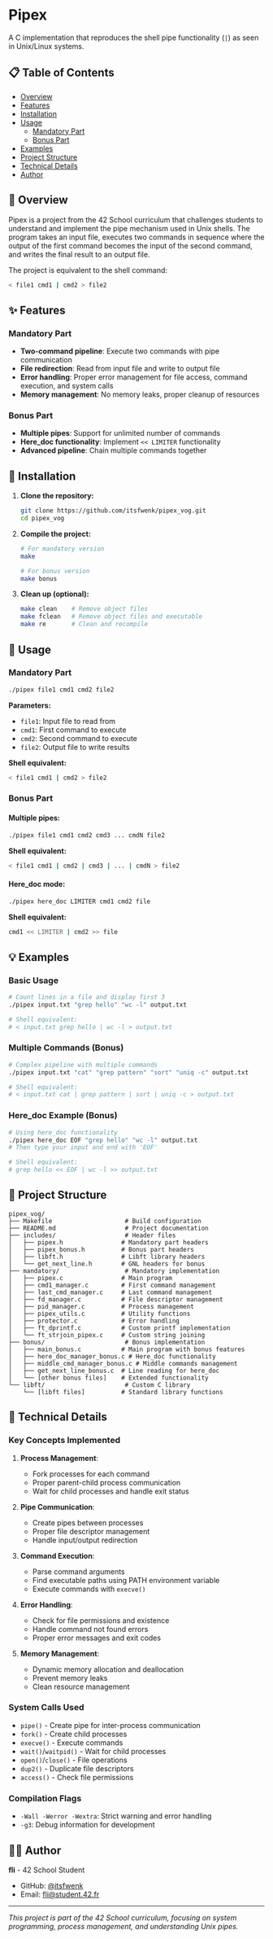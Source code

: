 # Pipex

A C implementation that reproduces the shell pipe functionality (`|`) as seen in Unix/Linux systems.

## 📋 Table of Contents

- [Overview](#overview)
- [Features](#features)
- [Installation](#installation)
- [Usage](#usage)
  - [Mandatory Part](#mandatory-part)
  - [Bonus Part](#bonus-part)
- [Examples](#examples)
- [Project Structure](#project-structure)
- [Technical Details](#technical-details)
- [Author](#author)

## 🎯 Overview

Pipex is a project from the 42 School curriculum that challenges students to understand and implement the pipe mechanism used in Unix shells. The program takes an input file, executes two commands in sequence where the output of the first command becomes the input of the second command, and writes the final result to an output file.

The project is equivalent to the shell command:
```bash
< file1 cmd1 | cmd2 > file2
```

## ✨ Features

### Mandatory Part
- **Two-command pipeline**: Execute two commands with pipe communication
- **File redirection**: Read from input file and write to output file
- **Error handling**: Proper error management for file access, command execution, and system calls
- **Memory management**: No memory leaks, proper cleanup of resources

### Bonus Part
- **Multiple pipes**: Support for unlimited number of commands
- **Here_doc functionality**: Implement `<< LIMITER` functionality
- **Advanced pipeline**: Chain multiple commands together

## 🚀 Installation

1. **Clone the repository:**
   ```bash
   git clone https://github.com/itsfwenk/pipex_vog.git
   cd pipex_vog
   ```

2. **Compile the project:**
   ```bash
   # For mandatory version
   make

   # For bonus version
   make bonus
   ```

3. **Clean up (optional):**
   ```bash
   make clean    # Remove object files
   make fclean   # Remove object files and executable
   make re       # Clean and recompile
   ```

## 📖 Usage

### Mandatory Part

```bash
./pipex file1 cmd1 cmd2 file2
```

**Parameters:**
- `file1`: Input file to read from
- `cmd1`: First command to execute
- `cmd2`: Second command to execute
- `file2`: Output file to write results

**Shell equivalent:**
```bash
< file1 cmd1 | cmd2 > file2
```

### Bonus Part

#### Multiple pipes:
```bash
./pipex file1 cmd1 cmd2 cmd3 ... cmdN file2
```

**Shell equivalent:**
```bash
< file1 cmd1 | cmd2 | cmd3 | ... | cmdN > file2
```

#### Here_doc mode:
```bash
./pipex here_doc LIMITER cmd1 cmd2 file
```

**Shell equivalent:**
```bash
cmd1 << LIMITER | cmd2 >> file
```

## 💡 Examples

### Basic Usage
```bash
# Count lines in a file and display first 3
./pipex input.txt "grep hello" "wc -l" output.txt

# Shell equivalent:
# < input.txt grep hello | wc -l > output.txt
```

### Multiple Commands (Bonus)
```bash
# Complex pipeline with multiple commands
./pipex input.txt "cat" "grep pattern" "sort" "uniq -c" output.txt

# Shell equivalent:
# < input.txt cat | grep pattern | sort | uniq -c > output.txt
```

### Here_doc Example (Bonus)
```bash
# Using here_doc functionality
./pipex here_doc EOF "grep hello" "wc -l" output.txt
# Then type your input and end with 'EOF'

# Shell equivalent:
# grep hello << EOF | wc -l >> output.txt
```

## 📁 Project Structure

```
pipex_vog/
├── Makefile                    # Build configuration
├── README.md                   # Project documentation
├── includes/                   # Header files
│   ├── pipex.h                # Mandatory part headers
│   ├── pipex_bonus.h          # Bonus part headers
│   ├── libft.h                # Libft library headers
│   └── get_next_line.h        # GNL headers for bonus
├── mandatory/                  # Mandatory implementation
│   ├── pipex.c                # Main program
│   ├── cmd1_manager.c         # First command management
│   ├── last_cmd_manager.c     # Last command management
│   ├── fd_manager.c           # File descriptor management
│   ├── pid_manager.c          # Process management
│   ├── pipex_utils.c          # Utility functions
│   ├── protector.c            # Error handling
│   ├── ft_dprintf.c           # Custom printf implementation
│   └── ft_strjoin_pipex.c     # Custom string joining
├── bonus/                      # Bonus implementation
│   ├── main_bonus.c           # Main program with bonus features
│   ├── here_doc_manager_bonus.c # Here_doc functionality
│   ├── middle_cmd_manager_bonus.c # Middle commands management
│   ├── get_next_line_bonus.c  # Line reading for here_doc
│   └── [other bonus files]    # Extended functionality
└── libft/                      # Custom C library
    └── [libft files]          # Standard library functions
```

## 🔧 Technical Details

### Key Concepts Implemented

1. **Process Management**:
   - Fork processes for each command
   - Proper parent-child process communication
   - Wait for child processes and handle exit status

2. **Pipe Communication**:
   - Create pipes between processes
   - Proper file descriptor management
   - Handle input/output redirection

3. **Command Execution**:
   - Parse command arguments
   - Find executable paths using PATH environment variable
   - Execute commands with `execve()`

4. **Error Handling**:
   - Check for file permissions and existence
   - Handle command not found errors
   - Proper error messages and exit codes

5. **Memory Management**:
   - Dynamic memory allocation and deallocation
   - Prevent memory leaks
   - Clean resource management

### System Calls Used
- `pipe()` - Create pipe for inter-process communication
- `fork()` - Create child processes
- `execve()` - Execute commands
- `wait()`/`waitpid()` - Wait for child processes
- `open()`/`close()` - File operations
- `dup2()` - Duplicate file descriptors
- `access()` - Check file permissions

### Compilation Flags
- `-Wall -Werror -Wextra`: Strict warning and error handling
- `-g3`: Debug information for development

## 👨‍💻 Author

**fli** - 42 School Student
- GitHub: [@itsfwenk](https://github.com/itsfwenk)
- Email: fli@student.42.fr

---

*This project is part of the 42 School curriculum, focusing on system programming, process management, and understanding Unix pipes.*
